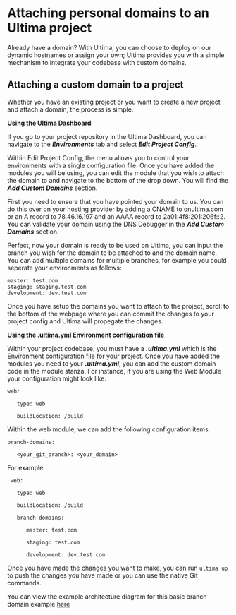 # Attaching personal domains to an Ultima project

Already have a domain? With Ultima, you can choose to deploy on our dynamic hostnames or assign your own; Ultima provides you with a simple mechanism to integrate your codebase with custom domains.

## Attaching a custom domain to a project

Whether you have an existing project or you want to create a new project and attach a domain, the process is simple. 

**Using the Ultima Dashboard**

If you go to your project repository in the Ultima Dashboard,  you can navigate to the ***Environments*** tab and select ***Edit Project Config***.

Within Edit Project Config, the menu allows you to control your environments with a single configuration file. Once you have added the modules you will be using, you can edit the module that you wish to attach the domain to and navigate to the bottom of the drop down. You will find the ***Add Custom Domains*** section. 

First you need to ensure that you have pointed your domain to us. You can do this over on your hosting provider by adding a CNAME to onultima.com or an A record to 78.46.16.197 and an AAAA record to 2a01:4f8:201:206f::2. You can validate your domain using the DNS Debugger in the ***Add Custom Domains*** section.

Perfect, now your domain is ready to be used on Ultima, you can input the branch you wish for the domain to be attached to and the domain name. You can add multiple domains for multiple branches, for example you could seperate your environments as follows:

    master: test.com
    staging: staging.test.com
    development: dev.test.com

Once you have setup the domains you want to attach to the project, scroll to the bottom of the webpage where you can commit the changes to your project config and Ultima will propegate the changes. 

**Using the .ultima.yml Environment configuration file**

Within your project codebase, you must have a ***.ultima.yml*** which is the Environment configuration file for your project. Once you have added the modules you need to your ***.ultima.yml***, you can add the custom domain code in the module stanza. For instance, if you are using the Web Module your configuration might look like:

    web:
    
       type: web
    
       buildLocation: /build

Within the web module, we can add the following configuration items:

    branch-domains:
    
       <your_git_branch>: <your_domain>
    
For example:

     web:
    
       type: web
    
       buildLocation: /build
    
       branch-domains:
    
          master: test.com
    
          staging: test.com
    
          development: dev.test.com

Once you have made the changes you want to make, you can run `ultima up` to push the changes you have made or you can use the native Git commands.

You can view the example architecture diagram for this basic branch domain example [here](../architecture/example-branch-domain-architecture.md)
